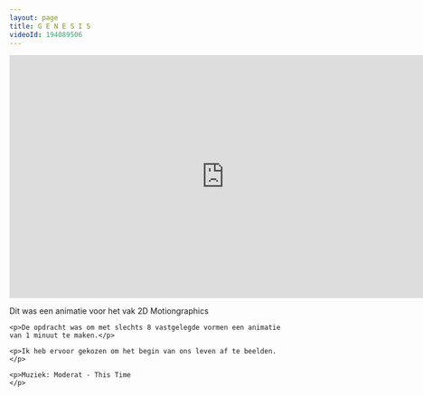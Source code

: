 ```yaml
---
layout: page
title: G E N E S I S
videoId: 194089506
---
```

<iframe src="https://player.vimeo.com/video/194089506" width="760" height="430" frameborder="0" webkitallowfullscreen mozallowfullscreen allowfullscreen class="main-video"></iframe>

<div class= "textbox">
    <p>Dit was een animatie voor het vak 2D Motiongraphics</p>

    <p>De opdracht was om met slechts 8 vastgelegde vormen een animatie van 1 minuut te maken.</p>

    <p>Ik heb ervoor gekozen om het begin van ons leven af te beelden.
    </p>

    <p>Muziek: Moderat - This Time
    </p>
</div>
